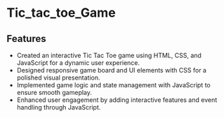 # Tic_tac_toe_Game

## Features 
  - Created an interactive Tic Tac Toe game using HTML, CSS, and JavaScript for a dynamic user experience.
  - Designed responsive game board and UI elements with CSS for a polished visual presentation.
  - Implemented game logic and state management with JavaScript to ensure smooth gameplay.
  - Enhanced user engagement by adding interactive features and event handling through JavaScript.
